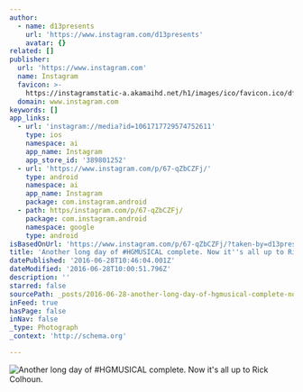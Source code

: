 ```yaml
---
author:
  - name: d13presents
    url: 'https://www.instagram.com/d13presents'
    avatar: {}
related: []
publisher:
  url: 'https://www.instagram.com'
  name: Instagram
  favicon: >-
    https://instagramstatic-a.akamaihd.net/h1/images/ico/favicon.ico/dfa85bb1fd63.ico
  domain: www.instagram.com
keywords: []
app_links:
  - url: 'instagram://media?id=1061717729574752611'
    type: ios
    namespace: ai
    app_name: Instagram
    app_store_id: '389801252'
  - url: 'https://www.instagram.com/p/67-qZbCZFj/'
    type: android
    namespace: ai
    app_name: Instagram
    package: com.instagram.android
  - path: https/instagram.com/p/67-qZbCZFj/
    package: com.instagram.android
    namespace: google
    type: android
isBasedOnUrl: 'https://www.instagram.com/p/67-qZbCZFj/?taken-by=d13presents'
title: 'Another long day of #HGMUSICAL complete. Now it''s all up to Rick Colhoun.'
datePublished: '2016-06-28T10:46:04.001Z'
dateModified: '2016-06-28T10:00:51.796Z'
description: ''
starred: false
sourcePath: _posts/2016-06-28-another-long-day-of-hgmusical-complete-now-its-all-up-to.md
inFeed: true
hasPage: false
inNav: false
_type: Photograph
_context: 'http://schema.org'

---
```

![Another long day of #HGMUSICAL complete. Now it's all up to Rick Colhoun.](https://scontent.cdninstagram.com/t51.2885-15/s320x320/e35/11930997_1668605533376001_1651588960_n.jpg?ig_cache_key=MTA2MTcxNzcyOTU3NDc1MjYxMQ%3D%3D.2)